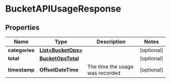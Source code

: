 

# BucketAPIUsageResponse


## Properties

| Name | Type | Description | Notes |
|------------ | ------------- | ------------- | -------------|
|**categories** | [**List&lt;BucketOps&gt;**](BucketOps.md) |  |  [optional] |
|**total** | [**BucketOpsTotal**](BucketOpsTotal.md) |  |  [optional] |
|**timestamp** | **OffsetDateTime** | The time the usage was recorded |  [optional] |



